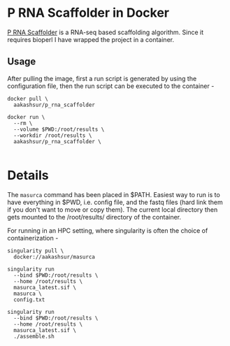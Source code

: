 # P RNA Scaffolder in Docker

[P RNA Scaffolder](https://github.com/CAFS-bioinformatics/P_RNA_scaffolder) is a RNA-seq based scaffolding algorithm. Since it requires bioperl I have wrapped the project in a container. 

## Usage
After pulling the image, first a run script is generated by using the configuration file, then the run script can be executed to the container - 

```
docker pull \
  aakashsur/p_rna_scaffolder
  
docker run \
  --rm \
  --volume $PWD:/root/results \
  --workdir /root/results \
  aakashsur/p_rna_scaffolder \
  
```

# Details

The `masurca` command has been placed in $PATH. Easiest way to run is to have everything in $PWD, i.e. config file, and the fastq files (hard link them if you don't want to move or copy them). The current local directory then gets mounted to the /root/results/ directory of the container. 

For running in an HPC setting, where singularity is often the choice of containerization - 

```
singularity pull \
  docker://aakashsur/masurca
  
singularity run 
  --bind $PWD:/root/results \
  --home /root/results \
  masurca_latest.sif \
  masurca \
  config.txt
  
singularity run 
  --bind $PWD:/root/results \
  --home /root/results \
  masurca_latest.sif \
  ./assemble.sh
```
